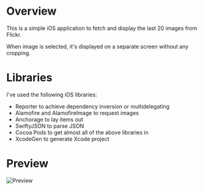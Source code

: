 
# Overview

This is a simple iOS application to fetch and display the last 20 images from Flickr.

When image is selected, it's displayed on a separate screen without any cropping.

# Libraries

I've used the following iOS libraries:

* Reporter to achieve dependency inversion or multidelegating
* Alamofire and AlamofireImage to request images
* Anchorage to lay items out
* SwiftyJSON to parse JSON
* Cocoa Pods to get almost all of the above libraries in
* XcodeGen to generate Xcode project

# Preview

![Preview](preview.gif)
